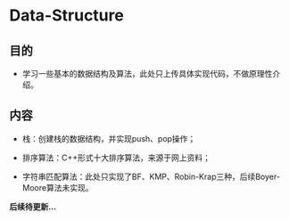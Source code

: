 # Data-Structure

## 目的
- 学习一些基本的数据结构及算法，此处只上传具体实现代码，不做原理性介绍。

## 内容

- 栈：创建栈的数据结构，并实现push、pop操作；

- 排序算法：C++形式十大排序算法，来源于网上资料；

- 字符串匹配算法：此处只实现了BF、KMP、Robin-Krap三种，后续Boyer-Moore算法未实现。

**后续待更新...**
